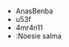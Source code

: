 #
<!--- PUT UR USERNAME HERE -->

- AnasBenba
- u53f 
- 4mr4n11
- :Noesie salma

<!--- DON'T TOUCH THIS PLZ -->
#
